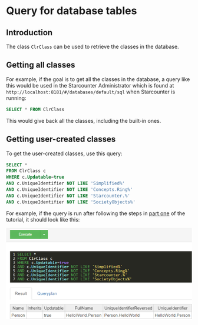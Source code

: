 # Query for database tables

## Introduction

The class `ClrClass` can be used to retrieve the classes in the database.

## Getting all classes

For example, if the goal is to get all the classes in the database, a query like this would be used in the Starcounter Administrator which is found at `http://localhost:8181/#/databases/default/sql` when Starcounter is running:

```sql
SELECT * FROM ClrClass
```

This would give back all the classes, including the built-in ones.

## Getting user-created classes

To get the user-created classes, use this query:

```sql
SELECT *
FROM ClrClass c
WHERE c.Updatable=true
AND c.UniqueIdentifier NOT LIKE 'Simplified%'
AND c.UniqueIdentifier NOT LIKE 'Concepts.Ring%'
AND c.UniqueIdentifier NOT LIKE 'Starcounter.%'
AND c.UniqueIdentifier NOT LIKE 'SocietyObjects%'
```

For example, if the query is run after following the steps in [part one](../../getting-started/tutorial/create-a-database-class.md) of the tutorial, it should look like this:

![](../../.gitbook/assets/all_tables.png)



